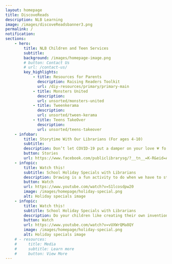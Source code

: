 ```yaml
---
layout: homepage
title: DiscoveReads
description: NLB Learning
image: /images/discoveReadsbanner3.png
permalink: /
notification: 
sections:
    - hero:
        title: NLB Children and Teen Services
        subtitle: 
        background: /images/homepage-image.png
        # button: Contact Us
        # url: /contact-us/
        key_highlights:
            - title: Resources for Parents
              description: Raising Readers Toolkit
              url: /diy-resources/primary/primary-main
            - title: Monsters United
              description: 
              url: unsorted/monsters-united
            - title: Tweenkerama
              description: 
              url: unsorted/tween-kerama
            - title: Teens TakeOver
              description: 
              url: unsorted/teens-takeover
    - infobar:
        title: Storytime With Our Librarians (For ages 4-10)
        subtitle:
        description: Don’t let COVID-19 put a damper on your love 💗 for our libraries 📚. Stay connected with us through our online storytelling sessions. Let your evenings be filled with fascinating tales in the four official languages. Tune in to Public Libraries Singapore for the English sessions.
        button: Stories
        url: https://www.facebook.com/publiclibrarysg/?__tn__=K-R&eid=ARBW3aD1Bq7Ito1RDwUJUrZ20ebXQSbE-2jAKLpm5DEYUmJei71fOLqpILRI4fTcT8RzU5sYR6MFeCFY&fref=mentions
    - infopic:
        title: Watch this!
        subtitle: School Holiday Specials with Librarians
        description: Drawing is a fun activity to do when we have to stay in.✏️ Let your children expand on their artistic abilities with our librarian, Angela, who will be showing us how we can create a nice drawing in 4 easy steps.🎨
        button: Watch
        url: https://www.youtube.com/watch?v=S1lcosdpw20
        image: /images/homepage/holiday-special.png
        alt: Holiday specials image
    - infopic:
        title: Watch this!
        subtitle: School Holiday Specials with Librarians
        description: Do your children like creating their own inventions just like Leonardo Da Vinci? Join our librarian Faye, as she shows us Leonardo’s many amazing inventions and teaches us how to make one of them
        button: Watch
        url: https://www.youtube.com/watch?v=vUXWrQMa8QY
        image: /images/homepage/holiday-special.png
        alt: Holiday specials image
    # - resources:
    #     title: Media
    #     subtitle: Learn more
    #     button: View More
---
```

